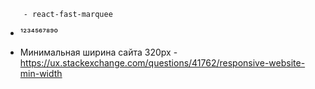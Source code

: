 
        - react-fast-marquee

- ¹²³⁴⁵⁶⁷⁸⁹⁰

- Минимальная ширина сайта 320px - https://ux.stackexchange.com/questions/41762/responsive-website-min-width
